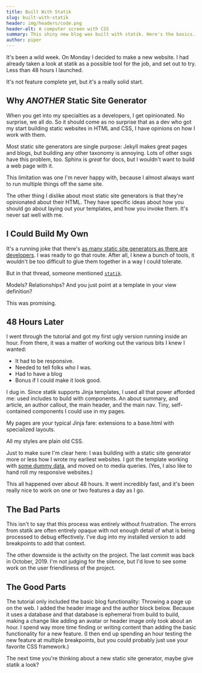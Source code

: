 ```yaml
---
title: Built With Statik
slug: built-with-statik
header: img/headers/code.png
header-alt: A computer screen with CSS
summary: This shiny new blog was built with statik. Here's the basics.
author: piper
---
```


It's been a wild week. On Monday I decided to make a new website. I had already
taken a look at statik as a possible tool for the job, and set out to try. Less
than 48 hours I launched.

It's not feature complete yet, but it's a really solid start.

## Why _ANOTHER_ Static Site Generator

When you get into my specialties as a developers, I get opinionated. No
surprise, we all do. So it should come as no surprise that as a dev who got my
start building static websites in HTML and CSS, I have opinions on how I work
with them.

Most static site generators are single purpose: Jekyll makes great pages and
blogs, but building any other taxonomy is annoying. Lots of other ssgs have this
problem, too. Sphinx is _great_ for docs, but I wouldn't want to build a web
page with it.

This limitation was one I'm never happy with, because I almost always want to
run multiple things off the same site.

The other thing I dislike about most static site generators is that they're
opinionated about their HTML. They have specific ideas about how you should go
about laying out your templates, and how you invoke them. It's never sat well
with me.

## I Could Build My Own

It's a running joke that there's [as many static site generators as there are
developers](https://twitter.com/cfactoid/status/1245424014669090817). I was
ready to go that route. After all, I knew a bunch of tools, it wouldn't be too
difficult to glue them together in a way I could tolerate.

But in that thread, someone mentioned [`statik`](https://getstatik.com/).

Models? Relationships? And you just point at a template in your view definition?

This was promising.

## 48 Hours Later

I went through the tutorial and got my first ugly version running inside an
hour. From there, it was a matter of working out the various bits I knew I
wanted:

* It had to be responsive.
* Needed to tell folks who I was.
* Had to have a blog
* Bonus if I could make it look good.

I dug in. Since statik supports Jinja templates, I used all that power afforded
me: used includes to build with components. An about summary, and article, an
author callout, the main header, and the main nav. Tiny, self-contained
components I could use in my pages.

My pages are your typical Jinja fare: extensions to a base.html with specialized
layouts.

All my styles are plain old CSS.

Just to make sure I'm clear here: I was building with a static site generator
more or less how I wrote my earliest websites. I got the template working with
[some dummy data](https://piper.thunstrom.dev/blog/2020/05/25/debug-post/), and
moved on to media queries. (Yes, I also like to hand roll my responsive
websites.)

This all happened over about 48 hours. It went incredibly fast, and it's been
really nice to work on one or two features a day as I go.

## The Bad Parts

This isn't to say that this process was entirely without frustration. The
errors from statik are often entirely opaque with not enough detail of what is
being processed to debug effectively. I've dug into my installed version to add
breakpoints to add that context.

The other downside is the activity on the project. The last commit was back in
October, 2019. I'm not judging for the silence, but I'd love to see some work
on the user friendliness of the project.

## The Good Parts

The tutorial only included the basic blog functionality: Throwing a page up on
the web. I added the header image and the author block below. Because it uses a
database and that database is ephemeral from build to build, making a change
like adding an avatar or header image only took about an hour. I spend way more
time finding or writing content than adding the basic functionality for a new
feature. (I then end up spending an hour testing the new feature at multiple
breakpoints, but you could probably just use your favorite CSS framework.)

The next time you're thinking about a new static site generator, maybe give
statik a look?
